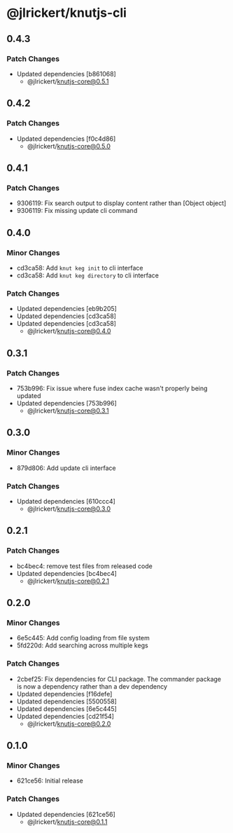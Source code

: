 # @jlrickert/knutjs-cli

## 0.4.3

### Patch Changes

- Updated dependencies [b861068]
  - @jlrickert/knutjs-core@0.5.1

## 0.4.2

### Patch Changes

- Updated dependencies [f0c4d86]
  - @jlrickert/knutjs-core@0.5.0

## 0.4.1

### Patch Changes

- 9306119: Fix search output to display content rather than [Object object]
- 9306119: Fix missing update cli command

## 0.4.0

### Minor Changes

- cd3ca58: Add `knut keg init` to cli interface
- cd3ca58: Add `knut keg directory` to cli interface

### Patch Changes

- Updated dependencies [eb9b205]
- Updated dependencies [cd3ca58]
- Updated dependencies [cd3ca58]
  - @jlrickert/knutjs-core@0.4.0

## 0.3.1

### Patch Changes

- 753b996: Fix issue where fuse index cache wasn't properly being updated
- Updated dependencies [753b996]
  - @jlrickert/knutjs-core@0.3.1

## 0.3.0

### Minor Changes

- 879d806: Add update cli interface

### Patch Changes

- Updated dependencies [610ccc4]
  - @jlrickert/knutjs-core@0.3.0

## 0.2.1

### Patch Changes

- bc4bec4: remove test files from released code
- Updated dependencies [bc4bec4]
  - @jlrickert/knutjs-core@0.2.1

## 0.2.0

### Minor Changes

- 6e5c445: Add config loading from file system
- 5fd220d: Add searching across multiple kegs

### Patch Changes

- 2cbef25: Fix dependencies for CLI package. The commander package is now a dependency
  rather than a dev dependency
- Updated dependencies [f16defe]
- Updated dependencies [5500558]
- Updated dependencies [6e5c445]
- Updated dependencies [cd21f54]
  - @jlrickert/knutjs-core@0.2.0

## 0.1.0

### Minor Changes

- 621ce56: Initial release

### Patch Changes

- Updated dependencies [621ce56]
  - @jlrickert/knutjs-core@0.1.1
